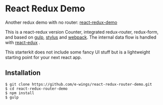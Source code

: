 # React Redux Demo

Another redux demo with no router: [react-redux-demo](https://github.com/e-wings/react-redux-demo)

This is a react-redux version Counter, integrated redux-router, redux-form, and based on [gulp](https://github.com/gulpjs/gulp), [stylus](https://github.com/LearnBoost/stylus) and [webpack](https://github.com/webpack/webpack). The internal data flow is handled with  [react-edux](https://github.com/reactjs/react-redux) .

This starterkit does not include some fancy UI stuff but is a lightweight starting point for your next react app.

## Installation

```
$ git clone https://github.com/e-wings/react-redux-router-demo.git
$ cd react-redux-router-demo
$ npm install
$ gulp

```
